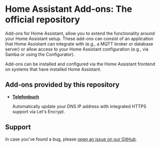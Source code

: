 # Home Assistant Add-ons: The official repository

Add-ons for Home Assistant, allow you to extend the functionality
around your Home Assistant setup. These add-ons can consist of an application
that Home Assistant can integrate with (e.g., a MQTT broker or database server)
or allow access to your Home Assistant configuration (e.g., via Samba or using
the Configurator).

Add-ons can be installed and configured via the Home Assistant frontend on
systems that have installed Home Assistant.

## Add-ons provided by this repository

- **[Telefonbuch](/telefonbuch/README.md)**

    Automatically update your DNS IP address with integrated HTTPS support via Let's Encrypt.

## Support

In case you've found a bug, please [open an issue on our GitHub][issue].

[issue]: https://github.com/brushmate/hassio-addons/issues